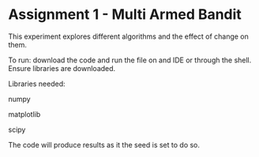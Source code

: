# Assignment 1 - Multi Armed Bandit

This experiment explores different algorithms and the effect of change on 
them.

To run: download the code and run the file on and IDE or through the shell. Ensure libraries are downloaded.


Libraries needed:

numpy

matplotlib

scipy

The code will produce results as it the seed is set to do so.
